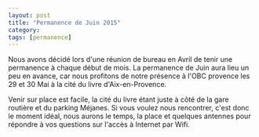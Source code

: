 ```yaml
---
layout: post
title: "Permanence de Juin 2015"
category: 
tags: [permanence]
---
```


Nous avons décidé lors d'une réunion de bureau en Avril de tenir une permanence à chaque début de mois.
La permanence de Juin aura lieu un peu en avance, car nous profitons de notre présence à l'OBC provence les 29 et 30 Mai à la cité du livre d'Aix-en-Provence.

Venir sur place est facile, la cité du livre étant juste à côté de la gare routière et du parking Méjanes.
Si vous voulez nous rencontrer, c'est donc le moment idéal, nous aurons le temps, la place et quelques antennes pour répondre à vos questions sur l'accès à Internet par Wifi.
